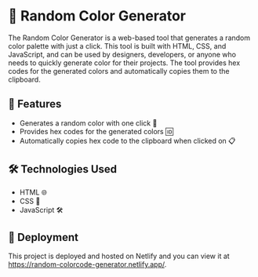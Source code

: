 # 🎨 Random Color Generator
The Random Color Generator is a web-based tool that generates a random color palette with just a click. This tool is built with HTML, CSS, and JavaScript, and can be used by designers, developers, or anyone who needs to quickly generate color for their projects. The tool provides hex codes for the generated colors and automatically copies them to the clipboard.

## 🌟 Features
- Generates a random color with one click 🎨
- Provides hex codes for the generated colors 🆔
- Automatically copies hex code to the clipboard when clicked on 📋

## 🛠️ Technologies Used
- HTML 🌐
- CSS 🎨
- JavaScript 🛠️

## 🚀 Deployment
This project is deployed and hosted on Netlify and you can view it at https://random-colorcode-generator.netlify.app/.
